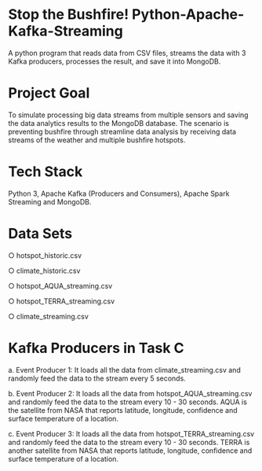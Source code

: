 # Stop the Bushfire! Python-Apache-Kafka-Streaming
A python program that reads data from CSV files, streams the data with 3 Kafka producers, processes the result, and save it into MongoDB.

# Project Goal
To simulate processing big data streams from multiple sensors and saving the data analytics results to the MongoDB database.
The scenario is preventing bushfire through streamline data analysis by receiving data streams of the weather and multiple bushfire hotspots.

# Tech Stack
Python 3, Apache Kafka (Producers and Consumers), Apache Spark Streaming and MongoDB.

# Data Sets
○ hotspot_historic.csv

○ climate_historic.csv

○ hotspot_AQUA_streaming.csv 

○ hotspot_TERRA_streaming.csv 

○ climate_streaming.csv

# Kafka Producers in Task C
a. Event Producer 1: It loads all the data from climate_streaming.csv and randomly feed the data to the stream every 5 seconds. 

b. Event Producer 2: It loads all the data from hotspot_AQUA_streaming.csv and randomly feed the data to the stream every 10 - 30 seconds. AQUA is the satellite from NASA that reports latitude, longitude, confidence and surface temperature of a location.

c. Event Producer 3: It loads all the data from hotspot_TERRA_streaming.csv and randomly feed the data to the stream every 10 - 30 seconds. TERRA is another satellite from NASA that reports latitude, longitude, confidence and surface temperature of a location.
